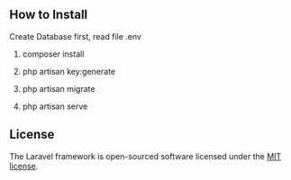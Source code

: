 
## How to Install

Create Database first, read file .env

1. composer install

2. php artisan key:generate

3. php artisan migrate

4. php artisan serve

## License

The Laravel framework is open-sourced software licensed under the [MIT license](https://opensource.org/licenses/MIT).

